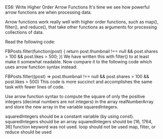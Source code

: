 ES6: Write Higher Order Arrow Functions
It's time we see how powerful arrow functions are when processing data.

Arrow functions work really well with higher order functions, such as map(), filter(), and reduce(), that take other functions as arguments for processing collections of data.

Read the following code:

FBPosts.filter(function(post) {
  return post.thumbnail !== null && post.shares > 100 && post.likes > 500;
})
We have written this with filter() to at least make it somewhat readable. Now compare it to the following code which uses arrow function syntax instead:

FBPosts.filter((post) => post.thumbnail !== null && post.shares > 100 && post.likes > 500)
This code is more succinct and accomplishes the same task with fewer lines of code.


Use arrow function syntax to compute the square of only the positive integers (decimal numbers are not integers) in the array realNumberArray and store the new array in the variable squaredIntegers.

squaredIntegers should be a constant variable (by using const).
squaredIntegers should be an array
squaredIntegers should be [16, 1764, 36]
function keyword was not used.
loop should not be used
map, filter, or reduce should be used